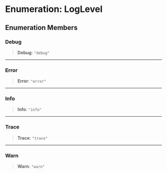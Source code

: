 # Enumeration: LogLevel

## Enumeration Members

<a id="debug"></a>

### Debug

> **Debug**: `"debug"`

---

<a id="error"></a>

### Error

> **Error**: `"error"`

---

<a id="info"></a>

### Info

> **Info**: `"info"`

---

<a id="trace"></a>

### Trace

> **Trace**: `"trace"`

---

<a id="warn"></a>

### Warn

> **Warn**: `"warn"`
